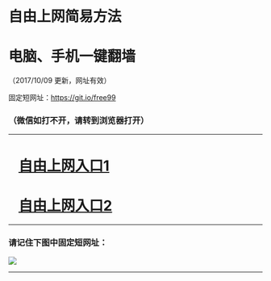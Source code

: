 ﻿# 自由上网简易方法

# 电脑、手机一键翻墙

（2017/10/09 更新，网址有效）

固定短网址：https://git.io/free99

### （微信如打不开，请转到浏览器打开）


***





# &nbsp;&nbsp; <a href="http://ft464129227.fwq-tz-1001.info/fwqtz01.html?t=10090019269 " target="_blank">自由上网入口1</a>
# &nbsp;&nbsp; <a href="http://ft117454689.fwq-tz-1002.info/fwqtz02.html?t=100900116360 " target="_blank">自由上网入口2</a>
***

### 请记住下图中固定短网址：

<img src="https://s3-us-west-2.amazonaws.com/fwq-1001/yjfq-20170905okok.png" /> 


***

